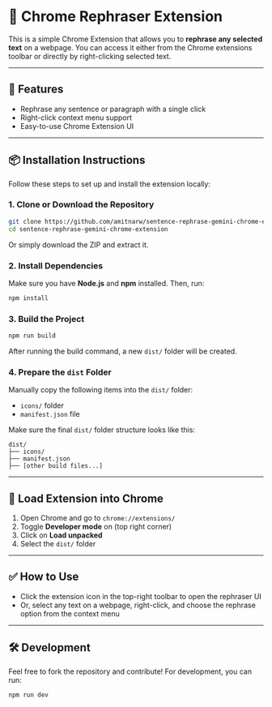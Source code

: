 # 🔄 Chrome Rephraser Extension

This is a simple Chrome Extension that allows you to **rephrase any selected text** on a webpage. You can access it either from the Chrome extensions toolbar or directly by right-clicking selected text.

---

## 🚀 Features

* Rephrase any sentence or paragraph with a single click
* Right-click context menu support
* Easy-to-use Chrome Extension UI

---

## 📦 Installation Instructions

Follow these steps to set up and install the extension locally:

### 1. Clone or Download the Repository

```bash
git clone https://github.com/amitnarw/sentence-rephrase-gemini-chrome-extension.git
cd sentence-rephrase-gemini-chrome-extension
```

Or simply download the ZIP and extract it.

### 2. Install Dependencies

Make sure you have **Node.js** and **npm** installed. Then, run:

```bash
npm install
```

### 3. Build the Project

```bash
npm run build
```

After running the build command, a new `dist/` folder will be created.

### 4. Prepare the `dist` Folder

Manually copy the following items into the `dist/` folder:

* `icons/` folder
* `manifest.json` file

Make sure the final `dist/` folder structure looks like this:

```
dist/
├── icons/
├── manifest.json
├── [other build files...]
```

---

## 🧩 Load Extension into Chrome

1. Open Chrome and go to `chrome://extensions/`
2. Toggle **Developer mode** on (top right corner)
3. Click on **Load unpacked**
4. Select the `dist/` folder

---

## ✅ How to Use

* Click the extension icon in the top-right toolbar to open the rephraser UI
* Or, select any text on a webpage, right-click, and choose the rephrase option from the context menu

---

## 🛠️ Development

Feel free to fork the repository and contribute! For development, you can run:

```bash
npm run dev
```

